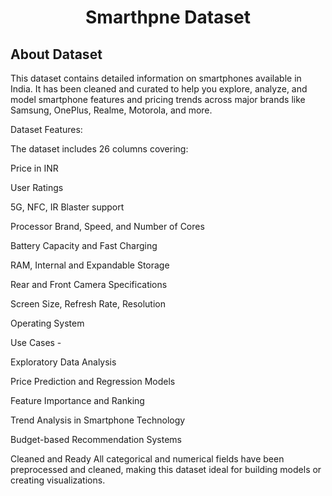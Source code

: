 <h1 align="center"> Smarthpne Dataset </h1>   

## About Dataset  
This dataset contains detailed information on smartphones available in India. It has been cleaned and curated to help you explore, analyze, and model smartphone features and pricing trends across major brands like Samsung, OnePlus, Realme, Motorola, and more.

Dataset Features:

The dataset includes 26 columns covering:

Price in INR

User Ratings

5G, NFC, IR Blaster support

Processor Brand, Speed, and Number of Cores

Battery Capacity and Fast Charging

RAM, Internal and Expandable Storage

Rear and Front Camera Specifications

Screen Size, Refresh Rate, Resolution

Operating System

Use Cases -

Exploratory Data Analysis

Price Prediction and Regression Models

Feature Importance and Ranking

Trend Analysis in Smartphone Technology

Budget-based Recommendation Systems

Cleaned and Ready
All categorical and numerical fields have been preprocessed and cleaned, making this dataset ideal for building models or creating visualizations.
